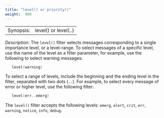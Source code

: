 ```yaml
---
title: "level() or priority()"
weight:  900
---
```

<!-- DISCLAIMER: This file is based on the syslog-ng Open Source Edition documentation https://github.com/balabit/syslog-ng-ose-guides/commit/2f4a52ee61d1ea9ad27cb4f3168b95408fddfdf2 and is used under the terms of The syslog-ng Open Source Edition Documentation License. The file has been modified by Axoflow. -->

|           |                                                                            |
| --------- | -------------------------------------------------------------------------- |
| Synopsis: | level(<priority-level>) or level(<priority-level>..<priority-level>) |

*Description:* The `level()` filter selects messages corresponding to a single importance level, or a level-range. To select messages of a specific level, use the name of the level as a filter parameter, for example, use the following to select warning messages:

```c
   level(warning)
```

To select a range of levels, include the beginning and the ending level in the filter, separated with two dots (`..`). For example, to select every message of error or higher level, use the following filter:

```c
   level(err..emerg)
```

The `level()` filter accepts the following levels: `emerg`, `alert`, `crit`, `err`, `warning`, `notice`, `info`, `debug`.
